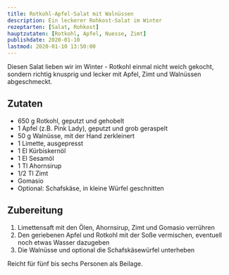 ```yaml
---
title: Rotkohl-Apfel-Salat mit Walnüssen
description: Ein leckerer Rohkost-Salat im Winter
rezeptarten: [Salat, Rohkost]
hauptzutaten: [Rotkohl, Apfel, Nuesse, Zimt]
publishdate: 2020-01-10
lastmod: 2020-01-10 13:50:00
---
```


Diesen Salat lieben wir im Winter - Rotkohl einmal nicht weich gekocht, sondern richtig knusprig und lecker mit Apfel, Zimt und Walnüssen abgeschmeckt. 

## Zutaten

- 650 g Rotkohl, geputzt und gehobelt
- 1 Apfel (z.B. Pink Lady), geputzt und grob geraspelt
- 50 g Walnüsse, mit der Hand zerkleinert
- 1 Limette, ausgepresst
- 1 El Kürbiskernöl
- 1 El Sesamöl
- 1 Tl Ahornsirup
- 1/2 Tl Zimt
- Gomasio
- Optional: Schafskäse, in kleine Würfel geschnitten


## Zubereitung

1. Limettensaft mit den Ölen, Ahornsirup, Zimt und Gomasio verrühren
2. Den geriebenen Apfel und Rotkohl mit der Soße vermischen, eventuell noch etwas Wasser dazugeben
3. Die Walnüsse und optional die Schafskäsewürfel unterheben

Reicht für fünf bis sechs Personen als Beilage.
